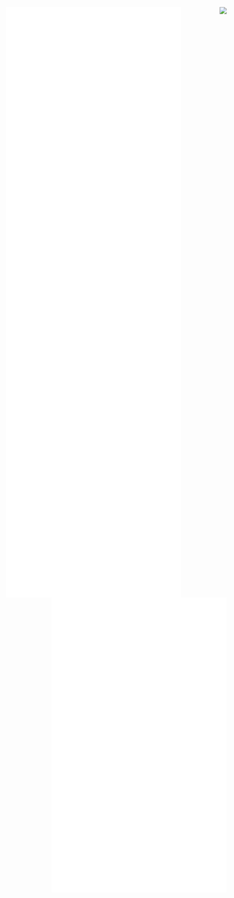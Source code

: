 <img src="https://github.com/hernikplays/hernikplays/blob/master/github-metrics.svg" alt="github metrics" align="left" width="400"><img src="https://count.getloli.com/get/@:hernik" align="right">[<img src="https://raw.githubusercontent.com/hernikplays/hernikplays/master/org-metrics.svg" align="right" width="400">](https://github.com/catgirls-top)

